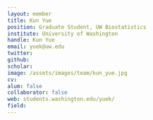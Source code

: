 ```yaml
---
layout: member
title: Kun Yue
position: Graduate Student, UW Biostatistics
institute: University of Washington
handle: Kun Yue
email: yuek@uw.edu
twitter: 
github: 
scholar: 
image: /assets/images/team/kun_yue.jpg
cv: 
alum: false
collaborator: false
web: students.washington.edu/yuek/
field: 
---
```







